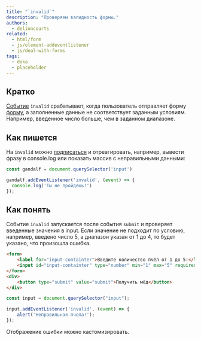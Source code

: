 ```yaml
---
title: "`invalid`"
description: "Проверяем валидность формы."
authors:
  - delioncourts
related:
  - html/form
  - js/element-addeventlistener
  - js/deal-with-forms
tags:
  - doka
  - placeholder
---
```


## Кратко

[Событие](/js/invalid/) `invalid` срабатывает, когда пользователь отправляет форму [форму](/html/form/), а заполненные данные не соответствует заданным условиям. Например, введенное число больше, чем в заданном диапазоне.

## Как пишется

На `invalid` можно [подписаться](/js/element-addeventlistener/) и отреагировать, например, вывести фразу в console.log или показать массив с неправильными данными:

```js
const gandalf = document.querySelector('input')

gandalf.addEventListener('invalid', (event) => {
  console.log('Ты не пройдешь!')
});
```

## Как понять

Событие `invalid` запускается после события `submit` и проверяет введенные значения в input. Если значение не подходит по условию, например, введено число 5, а диапазон указан от 1 до 4, то будет указано, что произошла ошибка.

```html
<form>
    <label for="input-containter">Введите количество пчёл от 1 до 5:</label>
    <input id="input-containter" type="number" min="1" max="5" required />
</form>
<div>
    <button type="submit" value="submit">Получить мёд</button>
</div>
```

```js
const input = document.querySelector("input");

input.addEventListener('invalid', (event) => {
    alert('Неправильная пчела!');
});
```

Отображение ошибки можно кастомизировать.
